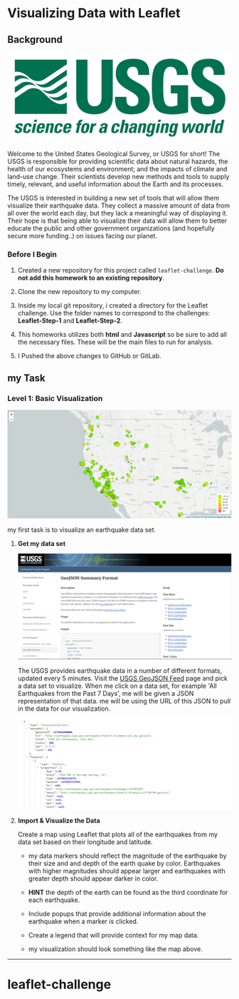 # Visualizing Data with Leaflet

## Background

![1-Logo](Images/1-Logo.png)

Welcome to the United States Geological Survey, or USGS for short! The USGS is responsible for providing scientific data about natural hazards, the health of our ecosystems and environment; and the impacts of climate and land-use change. Their scientists develop new methods and tools to supply timely, relevant, and useful information about the Earth and its processes. 

The USGS is interested in building a new set of tools that will allow them visualize their earthquake data. They collect a massive amount of data from all over the world each day, but they lack a meaningful way of displaying it. Their hope is that being able to visualize their data will allow them to better educate the public and other government organizations (and hopefully secure more funding..) on issues facing our planet.

### Before I Begin

1.  Created a new repository for this project called `leaflet-challenge`. **Do not add this homework to an existing repository**.

2.  Clone the new repository to my computer.

3.  Inside my local git repository, i created a directory for the Leaflet challenge. Use the folder names to correspond to the challenges: **Leaflet-Step-1** and **Leaflet-Step-2**.

4.  This homeworks utilizes both **html** and **Javascript** so be sure to add all the necessary files. These will be the main files to run for analysis.

5.  I Pushed the above changes to GitHub or GitLab.

## my Task

### Level 1: Basic Visualization

![2-BasicMap](Images/2-BasicMap.png)

my first task is to visualize an earthquake data set.

1.  **Get my data set**

    ![3-Data](Images/3-Data.png)

    The USGS provides earthquake data in a number of different formats, updated every 5 minutes. Visit the [USGS GeoJSON Feed](http://earthquake.usgs.gov/earthquakes/feed/v1.0/geojson.php) page and pick a data set to visualize. When me click on a data set, for example 'All Earthquakes from the Past 7 Days', me will be given a JSON representation of that data. me will be using the URL of this JSON to pull in the data for our visualization.

    ![4-JSON](Images/4-JSON.png)

2.  **Import & Visualize the Data**

    Create a map using Leaflet that plots all of the earthquakes from my data set based on their longitude and latitude.

    -   my data markers should reflect the magnitude of the earthquake by their size and and depth of the earth quake by color. Earthquakes with higher magnitudes should appear larger and earthquakes with greater depth should appear darker in color.

    -   **HINT** the depth of the earth can be found as the third coordinate for each earthquake.

    -   Include popups that provide additional information about the earthquake when a marker is clicked.

    -   Create a legend that will provide context for my map data.

    -   my visualization should look something like the map above.

------------------------------------------------------------------------
# leaflet-challenge